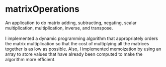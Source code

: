 # matrixOperations
An application to do matrix adding, subtracting, negating, scalar multiplication, multiplication, inverse, and transpose.<br /><br />
I implemented a dynamic programming algorithm that appropriately orders the matrix multiplication so that the cost of multiplying all the matrices together is as low as possible. Also, I implemented memoization by using an array to store values that have already been computed to make the algorithm more efficient.
